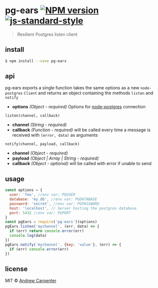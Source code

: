 # pg-ears [![NPM version](https://badge.fury.io/js/pg-ears.svg)](https://npmjs.org/package/pg-ears)   [![js-standard-style](https://img.shields.io/badge/code%20style-standard-brightgreen.svg?style=flat)](https://github.com/feross/standard)

> Resilient Postgres listen client

## install

```sh
$ npm install --save pg-ears
```

## api

pg-ears exports a single function takes the same options as a new `node-postgres` `Client` and returns an object containing the methods `listen` and `notify`

- **options** *(Object - required)* Options for [node-postgres](https://github.com/brianc/node-postgres) connection

`listen(channel, callback)`
- **channel** *(String - required)*
- **callback** *(Function - required)* will be called every time a message is received with `(error, data)` as arguments

`notify(channel, payload, callback)`
- **channel** *(Object - required)*
- **payload** *(Object | Array | String - required)*
- **callback** *(Object - optional)* will be called with error if unable to send

## usage

```js
const options = {
  user: 'foo', //env var: PGUSER
  database: 'my_db', //env var: PGDATABASE
  password: 'secret', //env var: PGPASSWORD
  host: 'localhost', // Server hosting the postgres database
  port: 5432 //env var: PGPORT
}
const pgEars = require('pg-ears')(options)
pgEars.listen('mychannel', (err, data) => {
  if (err) return console.error(err)
  console.log(data)
})
pgEars.notify('mychannel', {key: 'value'}, (err) => {
  if (err) console.error(err)
})
```

## license

MIT © [Andrew Carpenter](https://github.com/doesdev)
